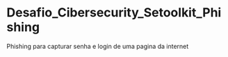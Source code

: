 # Desafio_Cibersecurity_Setoolkit_Phishing
Phishing para capturar senha e login de uma pagina da internet
